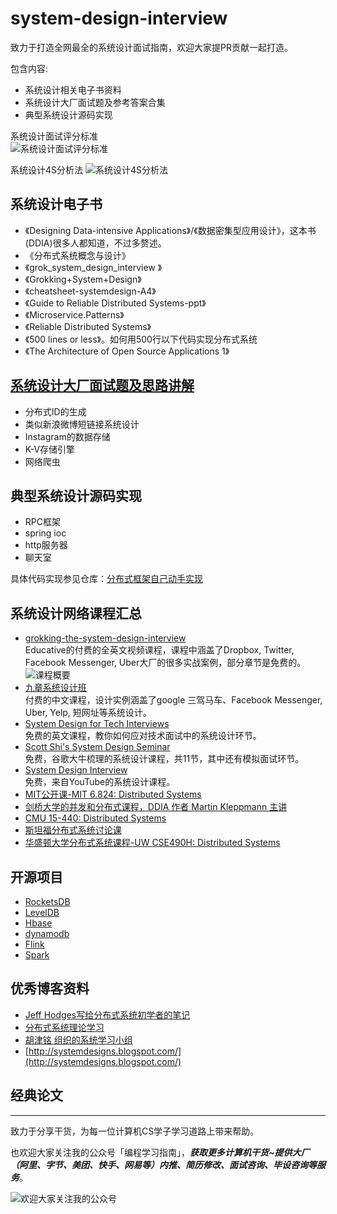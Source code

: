 # system-design-interview

致力于打造全网最全的系统设计面试指南，欢迎大家提PR贡献一起打造。

包含内容:  

- 系统设计相关电子书资料
- 系统设计大厂面试题及参考答案合集
- 典型系统设计源码实现

系统设计面试评分标准  
![系统设计面试评分标准](https://github.com/xiajunhust/system-design-interview/blob/main/%E7%B3%BB%E7%BB%9F%E8%AE%BE%E8%AE%A1%E9%9D%A2%E8%AF%95%E8%AF%84%E5%88%86%E6%A0%87%E5%87%86.png)

系统设计4S分析法
![系统设计4S分析法](https://github.com/xiajunhust/system-design-interview/blob/main/%E7%B3%BB%E7%BB%9F%E8%AE%BE%E8%AE%A1-4S%E5%88%86%E6%9E%90%E6%B3%95.png)

## 系统设计电子书  
- 《Designing Data-intensive Applications》/《数据密集型应用设计》，这本书(DDIA)很多人都知道，不过多赘述。
- 《分布式系统概念与设计》
- 《grok_system_design_interview 》
- 《Grokking+System+Design》
- 《cheatsheet-systemdesign-A4》
- 《Guide to Reliable Distributed Systems-ppt》
- 《Microservice.Patterns》
- 《Reliable Distributed Systems》
- 《500 lines or less》。如何用500行以下代码实现分布式系统
- 《The Architecture of Open Source Applications 1》

## [系统设计大厂面试题及思路讲解](https://github.com/xiajunhust/system-design-interview/tree/main/%E5%A4%A7%E5%8E%82%E7%B3%BB%E7%BB%9F%E8%AE%BE%E8%AE%A1%E9%9D%A2%E8%AF%95%E7%9C%9F%E9%A2%98)
- 分布式ID的生成
- 类似新浪微博短链接系统设计
- Instagram的数据存储
- K-V存储引擎
- 网络爬虫

## 典型系统设计源码实现
- RPC框架
- spring ioc
- http服务器
- 聊天室

具体代码实现参见仓库：[分布式框架自己动手实现](https://github.com/xiajunhust/tinywheel)

## 系统设计网络课程汇总
- [grokking-the-system-design-interview](https://www.educative.io/courses/grokking-the-system-design-interview?affiliate_id=5749180081373184)  
Educative的付费的全英文视频课程，课程中涵盖了Dropbox, Twitter, Facebook Messenger, Uber大厂的很多实战案例，部分章节是免费的。  
![课程概要](https://github.com/xiajunhust/system-design-interview/blob/main/%E7%94%B5%E5%AD%90%E4%B9%A6%E8%B5%84%E6%96%99/grokking-the-system-design-interview.png)
- [九章系统设计班](https://www.jiuzhang.com/course/77/?source=rw)  
付费的中文课程，设计实例涵盖了google 三驾马车、Facebook Messenger, Uber, Yelp, 短网址等系统设计。
- [System Design for Tech Interviews](https://www.hiredintech.com/courses/system-design)  
免费的英文课程，教你如何应对技术面试中的系统设计环节。
- [Scott Shi's System Design Seminar](https://www.youtube.com/playlist?app=desktop&list=PLAd5bt5mn3V3TrrJFBpnu4PH9e8KZMvNA)  
免费，谷歌大牛梳理的系统设计课程，共11节，其中还有模拟面试环节。
- [System Design Interview](https://www.youtube.com/c/SystemDesignInterview/videos)  
免费，来自YouTube的系统设计课程。
- [MIT公开课-MIT 6.824: Distributed Systems](https://pdos.csail.mit.edu/6.824/schedule.html)
- [剑桥大学的并发和分布式课程，DDIA 作者 Martin Kleppmann 主讲](https://www.cl.cam.ac.uk/teaching/2021/ConcDisSys/materials.html)
- [CMU 15-440: Distributed Systems](https://www.cs.cmu.edu/~dga/15-440/S14/syllabus.html)
- [斯坦福分布式系统讨论课](http://www.scs.stanford.edu/20sp-cs244b/)
- [华盛顿大学分布式系统课程-UW CSE490H: Distributed Systems](https://courses.cs.washington.edu/courses/cse490h/11wi/)

## 开源项目  
- [RocketsDB](http://rocksdb.org/)
- [LevelDB](https://github.com/google/leveldb)
- [Hbase](https://hbase.apache.org/)
- [dynamodb](https://aws.amazon.com/cn/dynamodb/)
- [Flink](https://flink.apache.org/)
- [Spark](https://spark.apache.org/)

## 优秀博客资料  
- [Jeff Hodges写给分布式系统初学者的笔记](https://www.somethingsimilar.com/2013/01/14/notes-on-distributed-systems-for-young-bloods/)
- [分布式系统理论学习](https://www.the-paper-trail.org/post/2014-08-09-distributed-systems-theory-for-the-distributed-systems-engineer/)
- [胡津铭 组织的系统学习小组](https://learn-sys.github.io/cn/)
- [http://systemdesigns.blogspot.com/](http://systemdesigns.blogspot.com/)

## 经典论文

---

致力于分享干货，为每一位计算机CS学子学习道路上带来帮助。

也欢迎大家关注我的公众号「编程学习指南」，***获取更多计算机干货~提供大厂（阿里、字节、美团、快手、网易等）内推、简历修改、面试咨询、毕设咨询等服务***。

![欢迎大家关注我的公众号](https://github.com/xiajunhust/awosome-cs/blob/main/QR-CODE.jpg)

